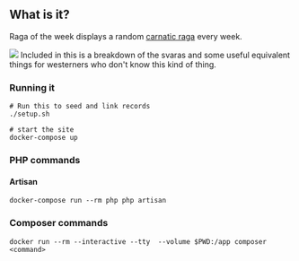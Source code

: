 ## What is it?

Raga of the week displays a random [carnatic raga](https://en.wikipedia.org/wiki/Raga) every week.

<img src="https://i.imgur.com/xuDlfAQ.png"/>
Included in this is a breakdown of the svaras and some useful equivalent things for westerners who don't know this kind of thing.

### Running it

```
# Run this to seed and link records
./setup.sh

# start the site
docker-compose up
```

### PHP commands

#### Artisan

```
docker-compose run --rm php php artisan
```



### Composer commands

```
docker run --rm --interactive --tty  --volume $PWD:/app composer <command>
```
